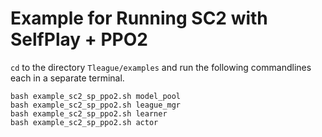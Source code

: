 # Example for Running SC2 with SelfPlay + PPO2
`cd` to the directory `Tleague/examples` and run the following commandlines each in a separate terminal.
```Shell
bash example_sc2_sp_ppo2.sh model_pool
bash example_sc2_sp_ppo2.sh league_mgr
bash example_sc2_sp_ppo2.sh learner
bash example_sc2_sp_ppo2.sh actor
```